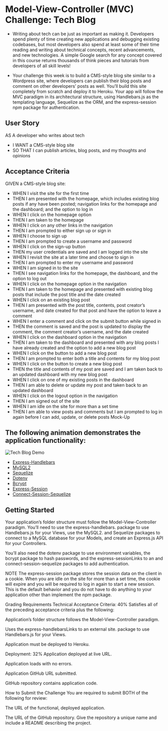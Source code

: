 # Model-View-Controller (MVC) Challenge: Tech Blog
* Writing about tech can be just as important as making it. Developers spend plenty of time creating new applications and debugging existing codebases, but most developers also spend at least some of their time reading and writing about technical concepts, recent advancements, and new technologies. A simple Google search for any concept covered in this course returns thousands of think pieces and tutorials from developers of all skill levels!

* Your challenge this week is to build a CMS-style blog site similar to a Wordpress site, where developers can publish their blog posts and comment on other developers’ posts as well. You’ll build this site completely from scratch and deploy it to Heroku. Your app will follow the MVC paradigm in its architectural structure, using Handlebars.js as the templating language, Sequelize as the ORM, and the express-session npm package for authentication.

## User Story
AS A developer who writes about tech
* I WANT a CMS-style blog site
* SO THAT I can publish articles, blog posts, and my thoughts and opinions

## Acceptance Criteria
GIVEN a CMS-style blog site:
* WHEN I visit the site for the first time
* THEN I am presented with the homepage, which includes existing blog posts if any have been posted; navigation links for the homepage and the dashboard; and the option to log in
* WHEN I click on the homepage option
* THEN I am taken to the homepage
* WHEN I click on any other links in the navigation
* THEN I am prompted to either sign up or sign in
* WHEN I choose to sign up
* THEN I am prompted to create a username and password
* WHEN I click on the sign-up button
* THEN my user credentials are saved and I am logged into the site
* WHEN I revisit the site at a later time and choose to sign in
* THEN I am prompted to enter my username and password
* WHEN I am signed in to the site
* THEN I see navigation links for the homepage, the dashboard, and the option to log out
* WHEN I click on the homepage option in the navigation
* THEN I am taken to the homepage and presented with existing blog posts that include the post title and the date created
* WHEN I click on an existing blog post
* THEN I am presented with the post title, contents, post creator’s username, and date created for that post and have the option to leave a comment
* WHEN I enter a comment and click on the submit button while signed in
* THEN the comment is saved and the post is updated to display the comment, the comment creator’s username, and the date created
* WHEN I click on the dashboard option in the navigation
* THEN I am taken to the dashboard and presented with any blog posts I have already created and the option to add a new blog post
* WHEN I click on the button to add a new blog post
* THEN I am prompted to enter both a title and contents for my blog post
* WHEN I click on the button to create a new blog post
* THEN the title and contents of my post are saved and I am taken back to an updated dashboard with my new blog post
* WHEN I click on one of my existing posts in the dashboard
* THEN I am able to delete or update my post and taken back to an updated dashboard
* WHEN I click on the logout option in the navigation
* THEN I am signed out of the site
* WHEN I am idle on the site for more than a set time
* THEN I am able to view posts and comments but I am prompted to log in again before I can add, update, or delete posts
Mock-Up

## The following animation demonstrates the application functionality:

![Tech Blog Demo](./assets/images/14-mvc-homework-demo-01.gif)


- [Express-Handlebars](https://www.npmjs.com/package/express-handlebars)
- [MySQL2](https://www.npmjs.com/package/mysql2)
- [Sequelize](https://www.npmjs.com/package/sequelize)
- [Dotenv](https://www.npmjs.com/package/dotenv)
- [Bcrypt](https://www.npmjs.com/package/bcrypt)
- [Express-Session](https://www.npmjs.com/package/express-session)
- [Connect-Session-Sequelize](https://www.npmjs.com/package/connect-session-sequelize)

## Getting Started
Your application’s folder structure must follow the Model-View-Controller paradigm. You’ll need to use the express-handlebars. package to use Handlebars.js for your Views, use the MySQL2. and Sequelize packages to connect to a MySQL database for your Models, and create an Express.js API for your Controllers.

You’ll also need the dotenv package to use environment variables, the bcrypt package to hash passwords, and the express-sessionLinks to an and connect-session-sequelize packages to add authentication.

NOTE
The express-session package stores the session data on the client in a cookie. When you are idle on the site for more than a set time, the cookie will expire and you will be required to log in again to start a new session. This is the default behavior and you do not have to do anything to your application other than implement the npm package.

Grading Requirements
Technical Acceptance Criteria: 40%
Satisfies all of the preceding acceptance criteria plus the following:

Application’s folder structure follows the Model-View-Controller paradigm.

Uses the express-handlebarsLinks to an external site. package to use Handlebars.js for your Views.

Application must be deployed to Heroku.

Deployment: 32%
Application deployed at live URL.

Application loads with no errors.

Application GitHub URL submitted.

GitHub repository contains application code.

How to Submit the Challenge
You are required to submit BOTH of the following for review:

The URL of the functional, deployed application.

The URL of the GitHub repository. Give the repository a unique name and include a README describing the project.